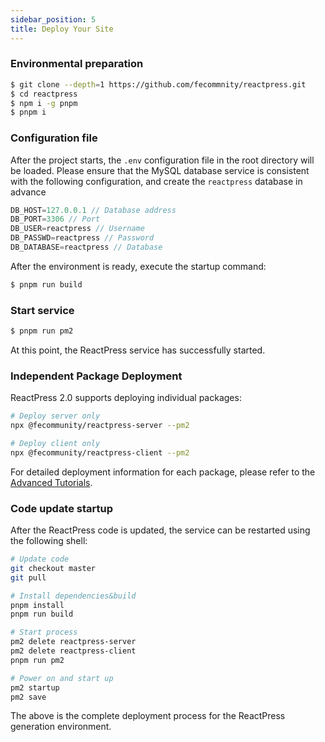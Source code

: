 ```yaml
---
sidebar_position: 5
title: Deploy Your Site
---
```


### Environmental preparation
```bash
$ git clone --depth=1 https://github.com/fecommnity/reactpress.git
$ cd reactpress
$ npm i -g pnpm
$ pnpm i
```

### Configuration file

After the project starts, the `.env` configuration file in the root directory will be loaded. Please ensure that the MySQL database service is consistent with the following configuration, and create the `reactpress` database in advance

```js
DB_HOST=127.0.0.1 // Database address
DB_PORT=3306 // Port
DB_USER=reactpress // Username
DB_PASSWD=reactpress // Password
DB_DATABASE=reactpress // Database
```

After the environment is ready, execute the startup command:
```bash
$ pnpm run build
```

### Start service
```bash
$ pnpm run pm2
```

At this point, the ReactPress service has successfully started.

### Independent Package Deployment

ReactPress 2.0 supports deploying individual packages:

```bash
# Deploy server only
npx @fecommunity/reactpress-server --pm2

# Deploy client only
npx @fecommunity/reactpress-client --pm2
```

For detailed deployment information for each package, please refer to the [Advanced Tutorials](../tutorial-extras/client-package).
### Code update startup

After the ReactPress code is updated, the service can be restarted using the following shell:

```bash
# Update code
git checkout master
git pull

# Install dependencies&build
pnpm install
pnpm run build

# Start process
pm2 delete reactpress-server
pm2 delete reactpress-client
pnpm run pm2

# Power on and start up
pm2 startup
pm2 save
```

The above is the complete deployment process for the ReactPress generation environment.